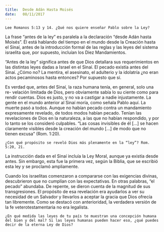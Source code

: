 ```yaml
---
title:  Desde Adán Hasta Moisés
date:   08/11/2017
---
```


`Lee Romanos 5:13 y 14. ¿Qué nos quiere enseñar Pablo sobre la Ley?`

La frase “antes de la ley” es paralela a la declaración “desde Adán hasta Moisés”. Él está hablando del tiempo en el mundo desde la Creación hasta el Sinaí, antes de la introducción formal de las reglas y las leyes del sistema israelita que, por supuesto, incluían los Diez Mandamientos.

“Antes de la ley” significa antes de que Dios detallara sus requerimientos en las distintas leyes dadas a Israel en el Sinaí. El pecado existía antes del Sinaí. ¿Cómo no? La mentira, el asesinato, el adulterio y la idolatría ¿no eran actos pecaminosos hasta entonces? Por supuesto que sí.

Es verdad que, antes del Sinaí, la raza humana tenía, en general, solo una re- velación limitada de Dios, pero obviamente sabía lo su ciente como para rendir cuentas. Dios es justo, y no va a castigar a nadie injustamente. La gente en el mundo anterior al Sinaí moría, como señala Pablo aquí. La muerte pasó a todos. Aunque no habían pecado contra un mandamiento expresamente revelado, de todos modos habían pecado. Tenían las revelaciones de Dios en la naturaleza, a las que no habían respondido, y por lo tanto se los consideró culpables. “Las cosas invisibles de él [...] se hacen claramente visibles desde la creación del mundo [...] de modo que no tienen excusa” (Rom. 1:20).

`¿Con qué propósito se reveló Dios más plenamente en la “ley”? Rom. 5:20, 21.`

La instrucción dada en el Sinaí incluía la Ley Moral, aunque ya existía desde antes. Sin embargo, esta fue la primera vez, según la Biblia, que se escribió esta ley y se proclamó ampliamente.

Cuando los israelitas comenzaron a compararse con las exigencias divinas, descubrieron que no cumplían con las expectativas. En otras palabras, “el pecado” abundaba. De repente, se dieron cuenta de la magnitud de sus transgresiones. El propósito de esa revelación era ayudarlos a ver su necesidad de un Salvador y llevarlos a aceptar la gracia que Dios ofrecía tan libremente. Como se destacó con anterioridad, la verdadera versión de la fe veterotestamentaria no era legalista.

`¿En qué medida las leyes de tu país te muestran una concepción humana del bien y del mal? Si las leyes humanas pueden hacer eso, ¿qué puedes decir de la eterna Ley de Dios?`